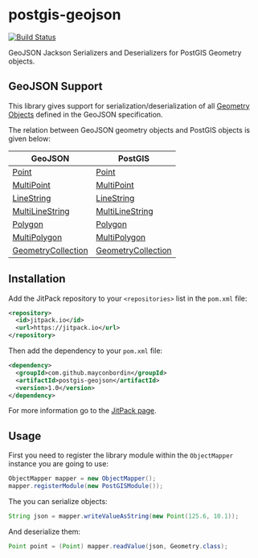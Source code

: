 # postgis-geojson
[![Build Status](https://travis-ci.org/mayconbordin/postgis-geojson.svg?branch=master)](https://travis-ci.org/mayconbordin/postgis-geojson)

GeoJSON Jackson Serializers and Deserializers for PostGIS Geometry objects.

## GeoJSON Support

This library gives support for serialization/deserialization of all [Geometry Objects](http://geojson.org/geojson-spec.html#geometry-objects) defined
in the GeoJSON specification.

The relation between GeoJSON geometry objects and PostGIS objects is given below:

GeoJSON           | PostGIS
------------------| -------------
[Point](http://geojson.org/geojson-spec.html#point)| [Point](http://postgis.refractions.net/documentation/javadoc/org/postgis/Point.html)
[MultiPoint](http://geojson.org/geojson-spec.html#multipoint)| [MultiPoint](http://postgis.refractions.net/documentation/javadoc/org/postgis/MultiPoint.html)
[LineString](http://geojson.org/geojson-spec.html#linestring)| [LineString](http://postgis.refractions.net/documentation/javadoc/org/postgis/LineString.html)
[MultiLineString](http://geojson.org/geojson-spec.html#multilinestring)| [MultiLineString](http://postgis.refractions.net/documentation/javadoc/org/postgis/MultiLineString.html)
[Polygon](http://geojson.org/geojson-spec.html#polygon)| [Polygon](http://postgis.refractions.net/documentation/javadoc/org/postgis/Polygon.html)
[MultiPolygon](http://geojson.org/geojson-spec.html#multipolygon)| [MultiPolygon](http://postgis.refractions.net/documentation/javadoc/org/postgis/MultiPolygon.html)
[GeometryCollection](http://geojson.org/geojson-spec.html#geometry-collection)| [GeometryCollection](http://postgis.refractions.net/documentation/javadoc/org/postgis/GeometryCollection.html)

## Installation

Add the JitPack repository to your `<repositories>` list in the `pom.xml` file:

```xml
<repository>
  <id>jitpack.io</id>
  <url>https://jitpack.io</url>
</repository>
```

Then add the dependency to your `pom.xml` file:

```xml
<dependency>
  <groupId>com.github.mayconbordin</groupId>
  <artifactId>postgis-geojson</artifactId>
  <version>1.0</version>
</dependency>
```

For more information go to the [JitPack page](https://jitpack.io/#mayconbordin/postgis-geojson/).

## Usage

First you need to register the library module within the `ObjectMapper` instance you are going to use:

```java
ObjectMapper mapper = new ObjectMapper();
mapper.registerModule(new PostGISModule());
```

The you can serialize objects:

```java
String json = mapper.writeValueAsString(new Point(125.6, 10.1));
```

And deserialize them:

```java
Point point = (Point) mapper.readValue(json, Geometry.class);
```
